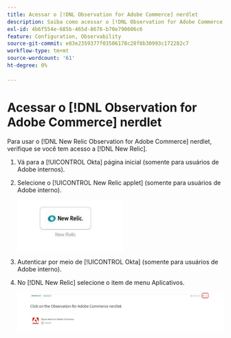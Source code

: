 ```yaml
---
title: Acessar o [!DNL Observation for Adobe Commerce] nerdlet
description: Saiba como acessar o [!DNL Observation for Adobe Commerce] nerdlet.
exl-id: 4b6f554e-685b-465d-8676-b70e790606c6
feature: Configuration, Observability
source-git-commit: e83e2359377f03506178c28f8b30993c172282c7
workflow-type: tm+mt
source-wordcount: '61'
ht-degree: 0%

---
```


# Acessar o [!DNL Observation for Adobe Commerce] nerdlet

Para usar o [!DNL New Relic Observation for Adobe Commerce] nerdlet, verifique se você tem acesso a [!DNL New Relic].

1. Vá para a [!UICONTROL Okta] página inicial (somente para usuários de Adobe internos).
1. Selecione o [!UICONTROL New Relic applet] (somente para usuários de Adobe interno).

   ![Miniaplicativo New Relic](../../assets/tools/observation-for-adobe-commerce/new-relic-applet.jpeg)

1. Autenticar por meio de [!UICONTROL Okta] (somente para usuários de Adobe interno).
1. No [!DNL New Relic] selecione o item de menu Aplicativos.

   ![Página inicial do New Relic](../../assets/tools/observation-for-adobe-commerce/new-relic-homepage.jpeg)
